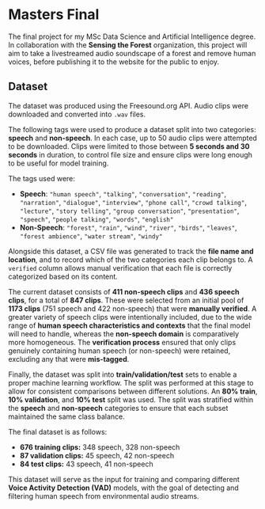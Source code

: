 # Masters Final
The final project for my MSc Data Science and Artificial Intelligence degree. In collaboration with the **Sensing the Forest** organization, this project will aim to take a livestreamed audio soundscape of a forest and remove human voices, before publishing it to the website for the public to enjoy. 

## Dataset

The dataset was produced using the Freesound.org API. Audio clips were downloaded and converted into `.wav` files.

The following tags were used to produce a dataset split into two categories: **speech** and **non-speech**. In each case, up to 50 audio clips were attempted to be downloaded. Clips were limited to those between **5 seconds and 30 seconds** in duration, to control file size and ensure clips were long enough to be useful for model training.

The tags used were:

- **Speech**: `"human speech"`, `"talking"`, `"conversation"`, `"reading"`, `"narration"`, `"dialogue"`, `"interview"`, `"phone call"`, `"crowd talking"`, `"lecture"`, `"story telling"`, `"group conversation"`, `"presentation"`, `"speech"`, `"people talking"`, `"words"`, `"english"`
- **Non-Speech**: `"forest"`, `"rain"`, `"wind"`, `"river"`, `"birds"`, `"leaves"`, `"forest ambience"`, `"water stream"`, `"windy"`

Alongside this dataset, a CSV file was generated to track the **file name and location**, and to record which of the two categories each clip belongs to. A `verified` column allows manual verification that each file is correctly categorized based on its content.

The current dataset consists of **411 non-speech clips** and **436 speech clips**, for a total of **847 clips**. These were selected from an initial pool of **1173 clips** (751 speech and 422 non-speech) that were **manually verified**. A greater variety of speech clips were intentionally included, due to the wide range of **human speech characteristics and contexts** that the final model will need to handle, whereas the **non-speech domain** is comparatively more homogeneous. The **verification process** ensured that only clips genuinely containing human speech (or non-speech) were retained, excluding any that were **mis-tagged**.

Finally, the dataset was split into **train/validation/test** sets to enable a proper machine learning workflow. The split was performed at this stage to allow for consistent comparisons between different solutions. An **80% train**, **10% validation**, and **10% test** split was used. The split was stratified within the **speech** and **non-speech** categories to ensure that each subset maintained the same class balance.

The final dataset is as follows:

- **676 training clips:** 348 speech, 328 non-speech  
- **87 validation clips:** 45 speech, 42 non-speech  
- **84 test clips:** 43 speech, 41 non-speech



This dataset will serve as the input for training and comparing different **Voice Activity Detection (VAD)** models, with the goal of detecting and filtering human speech from environmental audio streams.
